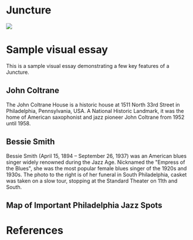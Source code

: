 # Juncture
<a href="https://juncture-digital.org"><img src="https://juncture-digital.org/images/ve-button.png"></a>

<param ve-config 
       title="Philadelphia Jazz"
       author="David Satten-López"
       banner="https://gisgeography.com/wp-content/uploads/2020/06/Philadelphia-Map-Feature.jpg" 
       layout="vertical">

<!-- Entities discussed throughout the essay are typically defined before the essay text and
     are thus available in all text.  Entity identifiers (QIDs) can be found in either
     Wikipedia or Wikidata (https://www.wikidata.org)> -->
<param ve-entity eid="Q93349"> <!-- Bessie Smith -->
<param ve-entity eid="Q6226777"> <!-- John Coltrane House -->
<param ve-entity eid="Q354508"> <!-- Sun Ra -->
<param ve-entity eid="Q43385735"> <!-- Earle Theatre -->
<param ve-entity eid="Q186702"> <!-- Chattanooga -->


# Sample visual essay

This is a sample visual essay demonstrating a few key features of a Juncture. 

## John Coltrane

The John Coltrane House is a historic house at 1511 North 33rd Street in Philadelphia, Pennsylvania, USA. A National Historic Landmark, it was the home of American saxophonist and jazz pioneer John Coltrane from 1952 until 1958.
<param ve-image 
       url="https://upload.wikimedia.org/wikipedia/commons/thumb/7/73/ColtraneH.jpg/1920px-ColtraneH.jpg">
<param ve-entity eid="Q6226777">
<param ve-map center="Q6226777" zoom="16">

## Bessie Smith

Bessie Smith (April 15, 1894 – September 26, 1937) was an American blues singer widely renowned during the Jazz Age. Nicknamed the "Empress of the Blues", she was the most popular female blues singer of the 1920s and 1930s. The photo to the right is of her funeral in South Philadelphia, casket was taken on a slow tour, stopping at the Standard Theater on 11th and South.
<param ve-image 
       url="https://phillyjazzblog.files.wordpress.com/2015/03/bessie-smith-funeral-procession-e14261306305761.jpg">
       <param ve-entity eid="Q186702">
       <param ve-map center="Q186702" zoom="11">

## Map of Important Philadelphia Jazz Spots

<param ve-image
        url="https://i.ibb.co/xLMDqRD/Screen-Shot-2021-11-09-at-11-31-00-AM.png">

# References

[^1]: [Wikipedia: Bessie Smith](https://en.wikipedia.org/wiki/Bessie_Smith)

[^2]: [Wikipedia: John Coltrane](https://en.wikipedia.org/wiki/John_Coltrane)

